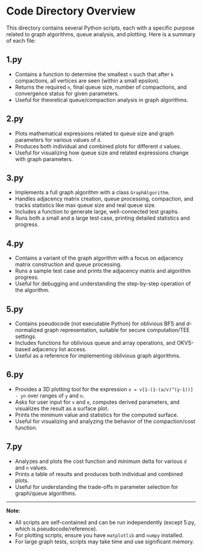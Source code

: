 
# Code Directory Overview

This directory contains several Python scripts, each with a specific purpose related to graph algorithms, queue analysis, and plotting. Here is a summary of each file:

## 1.py 
- Contains a function to determine the smallest `n` such that after `k` compactions, all vertices are seen (within a small epsilon).
- Returns the required `n`, final queue size, number of compactions, and convergence status for given parameters.
- Useful for theoretical queue/compaction analysis in graph algorithms.

## 2.py 
- Plots mathematical expressions related to queue size and graph parameters for various values of `d`.
- Produces both individual and combined plots for different `d` values.
- Useful for visualizing how queue size and related expressions change with graph parameters.

## 3.py 
- Implements a full graph algorithm with a class `GraphAlgorithm`.
- Handles adjacency matrix creation, queue processing, compaction, and tracks statistics like max queue size and real queue size.
- Includes a function to generate large, well-connected test graphs.
- Runs both a small and a large test case, printing detailed statistics and progress.

## 4.py 
- Contains a variant of the graph algorithm with a focus on adjacency matrix construction and queue processing.
- Runs a sample test case and prints the adjacency matrix and algorithm progress.
- Useful for debugging and understanding the step-by-step operation of the algorithm.

## 5.py 
- Contains pseudocode (not executable Python) for oblivious BFS and d-normalized graph representation, suitable for secure computation/TEE settings.
- Includes functions for oblivious queue and array operations, and OKVS-based adjacency list access.
- Useful as a reference for implementing oblivious graph algorithms.

## 6.py 
- Provides a 3D plotting tool for the expression `x = v[1-(1-(a/v)^(y-1))] - yn` over ranges of `y` and `n`.
- Asks for user input for `v` and `e`, computes derived parameters, and visualizes the result as a surface plot.
- Prints the minimum value and statistics for the computed surface.
- Useful for visualizing and analyzing the behavior of the compaction/cost function.

## 7.py 
- Analyzes and plots the cost function and minimum delta for various `d` and `n` values.
- Prints a table of results and produces both individual and combined plots.
- Useful for understanding the trade-offs in parameter selection for graph/queue algorithms.

---

**Note:**
- All scripts are self-contained and can be run independently (except 5.py, which is pseudocode/reference).
- For plotting scripts, ensure you have `matplotlib` and `numpy` installed.
- For large graph tests, scripts may take time and use significant memory.